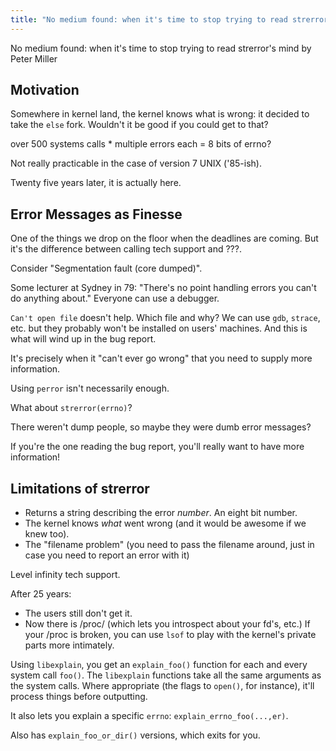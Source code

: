 ```yaml
---
title: "No medium found: when it's time to stop trying to read strerror's mind"
---
```


No medium found: when it's time to stop trying to read strerror's mind by
Peter Miller


Motivation
----------

Somewhere in kernel land, the kernel knows what is wrong: it decided to take
the `else` fork. Wouldn't it be good if you could get to that?

over 500 systems calls * multiple errors each = 8 bits of errno?

Not really practicable in the case of version 7 UNIX ('85-ish). 

Twenty five years later, it is actually here.

Error Messages as Finesse
-------------------------

One of the things we drop on the floor when the deadlines are coming. But it's
the difference between calling tech support and ???.

Consider "Segmentation fault (core dumped)".

Some lecturer at Sydney in 79: "There's no point handling errors you can't do
anything about." Everyone can use a debugger.

`Can't open file` doesn't help. Which file and why? We can use `gdb`,
`strace`, etc. but they probably won't be installed on users' machines. And
this is what will wind up in the bug report.

It's precisely when it "can't ever go wrong" that you need to supply more
information. 

Using `perror` isn't necessarily enough.

What about `strerror(errno)`? 

There weren't dump people, so maybe they were dumb error messages?

If you're the one reading the bug report, you'll really want to have more
information!

Limitations of strerror
-----------------------

* Returns a string describing the error *number*. An eight bit number.
* The kernel knows *what* went wrong (and it would be awesome if we knew too).
* The "filename problem" (you need to pass the filename around, just in case
  you need to report an error with it)


Level infinity tech support.

After 25 years:

* The users still don't get it.
* Now there is /proc/ (which lets you introspect about your fd's, etc.) If
  your /proc is broken, you can use `lsof` to play with the kernel's private
  parts more intimately.

Using `libexplain`, you get an `explain_foo()` function for each and every
system call `foo()`. The `libexplain` functions take all the same arguments as
the system calls. Where appropriate (the flags to `open()`, for instance),
it'll process things before outputting.

It also lets you explain a specific `errno`: `explain_errno_foo(...,er)`.

Also has `explain_foo_or_dir()` versions, which exits for you.